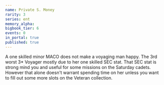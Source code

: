 ```yaml
---
name: Private S. Money
rarity: 3
series: ent
memory_alpha:
bigbook_tier: 6
events: 0
in_portal: true
published: true
---
```


A one skilled minor MACO does not make a voyaging man happy. The 3rd worst 3* Voyager mostly due to her one skilled SEC stat. That SEC stat is strong mind you and useful for some missions on the Saturday cadets. However that alone doesn't warrant spending time on her unless you want to fill out some more slots on the Veteran collection.
